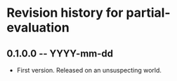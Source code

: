# Revision history for partial-evaluation

## 0.1.0.0 -- YYYY-mm-dd

* First version. Released on an unsuspecting world.
